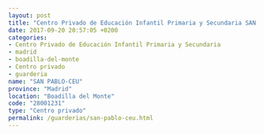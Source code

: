 ```yaml
---
layout: post
title: "Centro Privado de Educación Infantil Primaria y Secundaria SAN PABLO-CEU"
date: 2017-09-20 20:57:05 +0200
categories:
- Centro Privado de Educación Infantil Primaria y Secundaria
- madrid
- boadilla-del-monte
- Centro privado
- guarderia
name: "SAN PABLO-CEU"
province: "Madrid"
location: "Boadilla del Monte"
code: "28001231"
type: "Centro privado"
permalink: /guarderias/san-pablo-ceu.html
---
```

